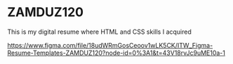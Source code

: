 # ZAMDUZ120


This is my digital resume where HTML and CSS skills I acquired


https://www.figma.com/file/18udWRmGosCeoov1wLK5CK/ITW_Figma-Resume-Templates-ZAMDUZ120?node-id=0%3A1&t=43V18rvJc9uME10a-1 
